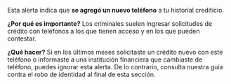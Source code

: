 Esta alerta indica que **se agregó un nuevo teléfono** a tu historial crediticio.

**¿Por qué es importante?**
Los criminales suelen ingresar solicitudes de crédito con teléfonos a los que tienen acceso y en los que pueden contestar.

**¿Qué hacer?**
Si en los últimos meses solicitaste un crédito nuevo con este teléfono o informaste a una institución financiera que cambiaste de teléfono, puedes ignorar esta alerta. De lo contrario, consulta nuestra guía contra el robo de identidad al final de esta sección.
